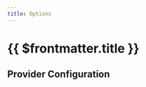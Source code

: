 ```yaml
---
title: Options
---
```


# {{ $frontmatter.title }}

<script setup>
import { data } from "./mnw.data.js";
import { RenderDocs } from "easy-nix-documentation";
</script>

<RenderDocs :options="data" :exclude="/programs\.mnw\.providers\.*/" />

## Provider Configuration

<RenderDocs :options="data" :include="/programs\.mnw\.providers\.*/" />
